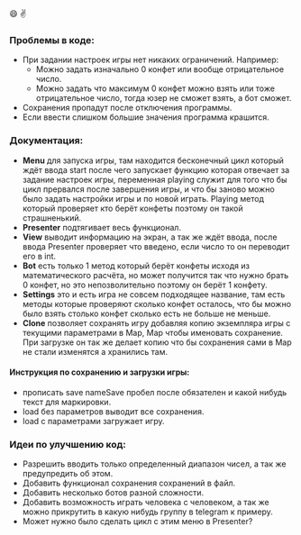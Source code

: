 :smile: :v:

### Проблемы в коде:
- При задании настроек игры нет никаких ограничений. Например:
  - Можно задать изначально 0 конфет или вообще отрицательное число.
  - Можно задать что максимум 0 конфет можно взять или тоже отрицательное число, тогда юзер не сможет взять, а бот сможет.
- Сохранения пропадут после отключения программы.
- Если ввести слишком большие значения программа крашится.
### Документация:
- **Menu** для запуска игры, там находится бесконечный цикл который ждёт ввода start после чего запускает функцию которая отвечает за задание настроек игры, переменная playing служит для того что бы цикл прервался после завершения игры, и что бы заново можно было задать настройки игры и по новой играть. Playing метод который проверяет кто берёт конфеты поэтому он такой страшненький.
- **Presenter** подтягивает весь функционал.
- **View** выводит информацию на экран, а так же ждёт ввода, после ввода Presenter проверяет что введено, если число то он переводит его в int.
- **Bot** есть только 1 метод который берёт конфеты исходя из математического расчёта, но может получится так что нужно брать 0 конфет, но это непозволительно поэтому он берёт 1 конфету.
- **Settings** это и есть игра не совсем подходящее название, там есть методы которые проверяют сколько конфет осталось, что бы можно было взять столько конфет сколько есть не больше не меньше.
- **Clone** позволяет сохранять игру добавляя копию экземпляра игры с текущими параметрами в Map, Map  чтобы именовать сохранение. При загрузке он так же делает копию что бы сохранения сами в Map не стали изменятся а хранились там.

#### **Инструкция по сохранению и загрузки игры:**
- прописать save nameSave пробел после обязателен и какой нибудь текст для маркировки.
- load без параметров выводит все сохранения.
- load с параметрами загружает игру.
### Идеи по улучшению код:
- Разрешить вводить только определенный диапазон чисел, а так же предупредить об этом.
- Добавить функционал сохранения сохранений в файл.
- Добавить несколько ботов разной сложности.
- Добавить возможность играть человека с человеком, а так же можно прикрутить в какую нибудь группу в telegram к примеру.
- Может нужно было сделать цикл с этим меню в Presenter?